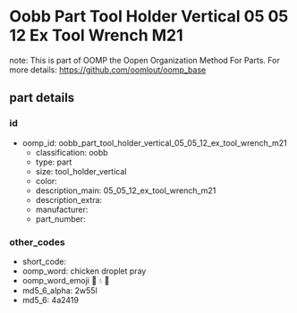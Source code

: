 # Oobb Part Tool Holder Vertical 05 05 12 Ex Tool Wrench M21  

note: This is part of OOMP the Oopen Organization Method For Parts. For more details: https://github.com/oomlout/oomp_base

##  part details





### id
* oomp_id: oobb_part_tool_holder_vertical_05_05_12_ex_tool_wrench_m21
  * classification: oobb
  * type: part
  * size: tool_holder_vertical
  * color: 
  * description_main: 05_05_12_ex_tool_wrench_m21
  * description_extra: 
  * manufacturer: 
  * part_number: 

### other_codes
* short_code: 
* oomp_word: chicken droplet pray
* oomp_word_emoji :chicken: :droplet: :pray:
* md5_6_alpha: 2w55l
* md5_6: 4a2419